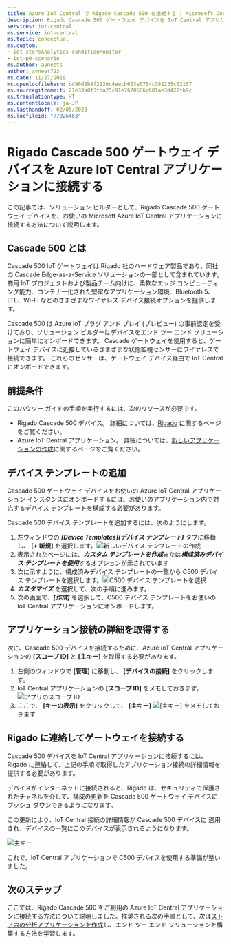 ```yaml
---
title: Azure IoT Central で Rigado Cascade 500 を接続する | Microsoft Docs
description: Rigado Cascade 500 ゲートウェイ デバイスを IoT Central アプリケーションに接続する方法について説明します。
services: iot-central
ms.service: iot-central
ms.topic: conceptual
ms.custom:
- iot-storeAnalytics-conditionMonitor
- iot-p0-scenario
ms.author: avneets
author: avneet723
ms.date: 11/27/2019
ms.openlocfilehash: bd96d2b9f2220c4eecb653e0764c381235c62157
ms.sourcegitcommit: 21e33a0f3fda25c91e7670666c601ae3d422fb9c
ms.translationtype: HT
ms.contentlocale: ja-JP
ms.lasthandoff: 02/05/2020
ms.locfileid: "77026463"
---
```

# <a name="connect-a-rigado-cascade-500-gateway-device-to-your-azure-iot-central-application"></a>Rigado Cascade 500 ゲートウェイ デバイスを Azure IoT Central アプリケーションに接続する


この記事では、ソリューション ビルダーとして、Rigado Cascade 500 ゲートウェイ デバイスを、お使いの Microsoft Azure IoT Central アプリケーションに接続する方法について説明します。 

## <a name="what-is-cascade-500"></a>Cascade 500 とは

Cascade 500 IoT ゲートウェイは Rigado 社のハードウェア製品であり、同社の Cascade Edge-as-a-Service ソリューションの一部として含まれています。 商用 IoT プロジェクトおよび製品チーム向けに、柔軟なエッジ コンピューティング能力、コンテナー化された堅牢なアプリケーション環境、Bluetooth 5、LTE、Wi-Fi などのさまざまなワイヤレス デバイス接続オプションを提供します。

Cascade 500 は Azure IoT プラグ アンド プレイ (プレビュー) の事前認定を受けており、ソリューション ビルダーはデバイスをエンド ツー エンド ソリューションに簡単にオンボードできます。 Cascade ゲートウェイを使用すると、ゲートウェイ デバイスに近接しているさまざまな状態監視センサーにワイヤレスで接続できます。 これらのセンサーは、ゲートウェイ デバイス経由で IoT Central にオンボードできます。

## <a name="prerequisites"></a>前提条件
このハウツー ガイドの手順を実行するには、次のリソースが必要です。

* Rigado Cascade 500 デバイス。 詳細については、[Rigado](https://www.rigado.com/) に関するページをご覧ください。
* Azure IoT Central アプリケーション。 詳細については、[新しいアプリケーションの作成](./quick-deploy-iot-central.md)に関するページをご覧ください。

## <a name="add-a-device-template"></a>デバイス テンプレートの追加

Cascade 500 ゲートウェイ デバイスをお使いの Azure IoT Central アプリケーション インスタンスにオンボードするには、お使いのアプリケーション内で対応するデバイス テンプレートを構成する必要があります。

Cascade 500 デバイス テンプレートを追加するには、次のようにします。 

1. 左ウィンドウの ***[Device Templates]\(デバイス テンプレート\)*** タブに移動し、 **[+ 新規]** を選択します。![新しいデバイス テンプレートの作成](./media/howto-connect-rigado-cascade-500/device-template-new.png)
1. 表示されたページには、***カスタム テンプレートを作成***または***構成済みデバイス テンプレートを使用***するオプションが示されています
1. 次に示すように、構成済みデバイス テンプレートの一覧から C500 デバイス テンプレートを選択します。![C500 デバイス テンプレートを選択](./media/howto-connect-rigado-cascade-500/device-template-preconfigured.png)
1. ***カスタマイズ*** を選択して、次の手順に進みます。 
1. 次の画面で、***[作成]*** を選択して、C500 デバイス テンプレートをお使いの IoT Central アプリケーションにオンボードします。

## <a name="retrieve-application-connection-details"></a>アプリケーション接続の詳細を取得する

次に、Cascade 500 デバイスを接続するために、Azure IoT Central アプリケーションの **[スコープ ID]** と **[主キー]** を取得する必要があります。 

1. 左側のウィンドウで **[管理]** に移動し、 **[デバイスの接続]** をクリックします。 
2. IoT Central アプリケーションの **[スコープ ID]** をメモしておきます。
![アプリのスコープ ID](./media/howto-connect-rigado-cascade-500/app-scope-id.png)
3. ここで、 **[キーの表示]** をクリックして、 **[主キー]** 
![[主キー]](./media/howto-connect-rigado-cascade-500/primary-key-sas.png) をメモしておきます  

## <a name="contact-rigado-to-connect-the-gateway"></a>Rigado に連絡してゲートウェイを接続する 

Cascade 500 デバイスを IoT Central アプリケーションに接続するには、Rigado に連絡して、上記の手順で取得したアプリケーション接続の詳細情報を提供する必要があります。 

デバイスがインターネットに接続されると、Rigado は、セキュリティで保護されたチャネルを介して、構成の更新を Cascade 500 ゲートウェイ デバイスにプッシュ ダウンできるようになります。 

この更新により、IoT Central 接続の詳細情報が Cascade 500 デバイスに 適用され、デバイスの一覧にこのデバイスが表示されるようになります。 

![主キー](./media/howto-connect-rigado-cascade-500/devices-list-c500.png)  

これで、IoT Central アプリケーションで C500 デバイスを使用する準備が整いました。

## <a name="next-steps"></a>次のステップ

ここでは、Rigado Cascade 500 をご利用の Azure IoT Central アプリケーションに接続する方法について説明しました。推奨される次の手順として、次は[ストア内の分析アプリケーションを作成](../retail/tutorial-in-store-analytics-create-app-pnp.md)し、エンド ツー エンド ソリューションを構築する方法を学習します。 